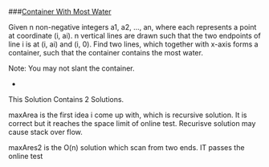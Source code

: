 ###[Container With Most Water](http://leetcode.com/onlinejudge#question_11)

Given n non-negative integers a1, a2, ..., an, where each represents a point at coordinate (i, ai). n vertical lines are drawn such that the two endpoints of line i is at (i, ai) and (i, 0). Find two lines, which together with x-axis forms a container, such that the container contains the most water.

Note: You may not slant the container.

-

This Solution Contains 2 Solutions.

maxArea is the first idea i come up with, which is recursive solution. It is correct but it reaches the space limit of online test. Recurisve solution may cause stack over flow.

maxAres2 is the O(n) solution which scan from two ends. IT passes the online test
